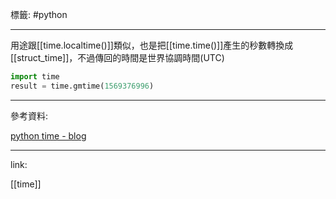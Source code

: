 標籤: #python 

---

用途跟[[time.localtime()]]類似，也是把[[time.time()]]產生的秒數轉換成[[struct_time]]，不過傳回的時間是世界協調時間(UTC)

```python
import time
result = time.gmtime(1569376996)
```

---

參考資料:

[python time - blog](https://officeguide.cc/python-time-tutorial-examples/)

---

link:

[[time]]
